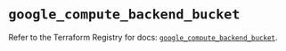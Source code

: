 # `google_compute_backend_bucket`

Refer to the Terraform Registry for docs: [`google_compute_backend_bucket`](https://registry.terraform.io/providers/hashicorp/google/5.25.0/docs/resources/compute_backend_bucket).
